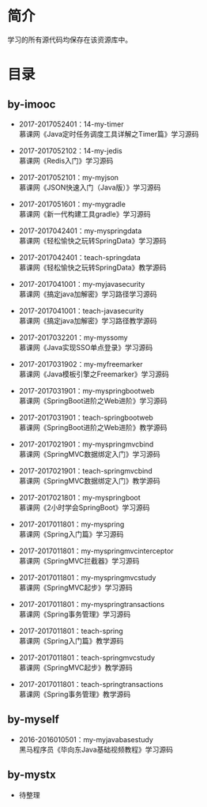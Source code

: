 简介 
====

学习的所有源代码均保存在该资源库中。

目录 
====

by-imooc 
------

* 2017-2017052401：14-my-timer<br>
慕课网《Java定时任务调度工具详解之Timer篇》学习源码

* 2017-2017052102：14-my-jedis<br>
慕课网《Redis入门》学习源码

* 2017-2017052101：my-myjson<br>
慕课网《JSON快速入门（Java版）》学习源码

* 2017-2017051601：my-mygradle<br>
慕课网《新一代构建工具gradle》学习源码

* 2017-2017042401：my-myspringdata<br>
慕课网《轻松愉快之玩转SpringData》学习源码

* 2017-2017042401：teach-springdata<br>
慕课网《轻松愉快之玩转SpringData》教学源码

* 2017-2017041001：my-myjavasecurity<br>
慕课网《搞定java加解密》学习路径学习源码

* 2017-2017041001：teach-javasecurity<br>
慕课网《搞定java加解密》学习路径教学源码

* 2017-2017032201：my-myssomy<br>
慕课网《Java实现SSO单点登录》学习源码

* 2017-2017031902：my-myfreemarker<br>
慕课网《Java模板引擎之Freemarker》学习源码

* 2017-2017031901：my-myspringbootweb<br>
慕课网《SpringBoot进阶之Web进阶》学习源码

* 2017-2017031901：teach-springbootweb<br>
慕课网《SpringBoot进阶之Web进阶》教学源码

* 2017-2017021901：my-myspringmvcbind<br>
慕课网《SpringMVC数据绑定入门》学习源码

* 2017-2017021901：teach-springmvcbind<br>
慕课网《SpringMVC数据绑定入门》教学源码

* 2017-2017021801：my-myspringboot<br>
慕课网《2小时学会SpringBoot》学习源码

* 2017-2017011801：my-myspring<br>
慕课网《Spring入门篇》学习源码

* 2017-2017011801：my-myspringmvcinterceptor<br>
慕课网《SpringMVC拦截器》学习源码

* 2017-2017011801：my-myspringmvcstudy<br>
慕课网《SpringMVC起步》学习源码

* 2017-2017011801：my-myspringtransactions<br>
慕课网《Spring事务管理》学习源码

* 2017-2017011801：teach-spring<br>
慕课网《Spring入门篇》教学源码

* 2017-2017011801：teach-springmvcstudy<br>
慕课网《SpringMVC起步》教学源码

* 2017-2017011801：teach-springtransactions<br>
慕课网《Spring事务管理》教学源码

by-myself 
------

* 2016-2016010501：my-myjavabasestudy<br>
黑马程序员《毕向东Java基础视频教程》学习源码

by-mystx 
------
* 待整理
